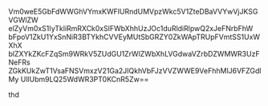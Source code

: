 Vm0weE5GbFdWWGhVYmxKWFlURndUMVpzWkc5V1ZteDBaVVYwVjJKSGVGWlZW
elZyVm0xS1IyTkliRmRXCk0xSlFWbXhhUzJOc1duRldiRlpwQ2xJeFNrbFhW
bFpoV1ZkU1YxSnNiR3BTYkhCVVEyMUtSbGRZY0ZkWApTRUpFVmtSS1UxWXhX
blZXYkZKcFZqSm9WRkV5ZUdGU1ZrWlZWbXhLVGdwaVZrbDZWMWR3UzFNeFRs
ZGkKUkZwT1VsaFNSVmxzV21Ga2JIQkhVbFJzVVZWWE9VeFhhMlJ6VFZGdlMy
UllUbm9LQ25WdWR3PT0KCnR5Zw==

thd